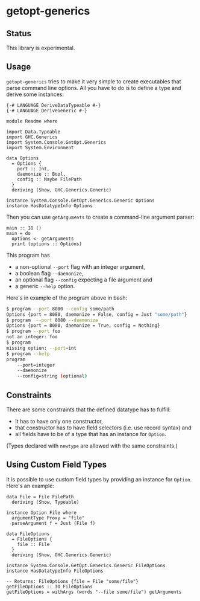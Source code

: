 # getopt-generics

## Status

This library is experimental.

## Usage

`getopt-generics` tries to make it very simple to create executables that parse
command line options. All you have to do is to define a type and derive some
instances:

~~~ {.haskell}
{-# LANGUAGE DeriveDataTypeable #-}
{-# LANGUAGE DeriveGeneric #-}

module Readme where

import Data.Typeable
import GHC.Generics
import System.Console.GetOpt.Generics
import System.Environment

data Options
  = Options {
    port :: Int,
    daemonize :: Bool,
    config :: Maybe FilePath
  }
  deriving (Show, GHC.Generics.Generic)

instance System.Console.GetOpt.Generics.Generic Options
instance HasDatatypeInfo Options
~~~

Then you can use `getArguments` to create a command-line argument parser:

~~~ {.haskell}
main :: IO ()
main = do
  options <- getArguments
  print (options :: Options)
~~~

This program has

- a non-optional `--port` flag with an integer argument,
- a boolean flag `--daemonize`,
- an optional flag `--config` expecting a file argument and
- a generic `--help` option.

Here's in example of the program above in bash:
``` bash
$ program --port 8080 --config some/path
Options {port = 8080, daemonize = False, config = Just "some/path"}
$ program  --port 8080 --daemonize
Options {port = 8080, daemonize = True, config = Nothing}
$ program --port foo
not an integer: foo
$ program
missing option: --port=int
$ program --help
program
    --port=integer
    --daemonize
    --config=string (optional)
```

## Constraints

There are some constraints that the defined datatype has to fulfill:

  * It has to have only one constructor,
  * that constructor has to have field selectors (i.e. use record syntax) and
  * all fields have to be of a type that has an instance for `Option`.

(Types declared with `newtype` are allowed with the same constraints.)

## Using Custom Field Types

It is possible to use custom field types by providing an instance for `Option`.
Here's an example:

~~~ {.haskell}
data File = File FilePath
  deriving (Show, Typeable)

instance Option File where
  argumentType Proxy = "file"
  parseArgument f = Just (File f)

data FileOptions
  = FileOptions {
    file :: File
  }
  deriving (Show, GHC.Generics.Generic)

instance System.Console.GetOpt.Generics.Generic FileOptions
instance HasDatatypeInfo FileOptions

-- Returns: FileOptions {file = File "some/file"}
getFileOptions :: IO FileOptions
getFileOptions = withArgs (words "--file some/file") getArguments
~~~
